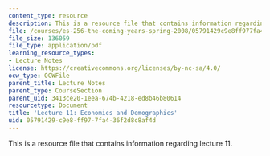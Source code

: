 ```yaml
---
content_type: resource
description: This is a resource file that contains information regarding lecture 11.
file: /courses/es-256-the-coming-years-spring-2008/05791429c9e8ff977fa436f2d8c8af4d_MITES_256S08_Lec11.pdf
file_size: 136059
file_type: application/pdf
learning_resource_types:
- Lecture Notes
license: https://creativecommons.org/licenses/by-nc-sa/4.0/
ocw_type: OCWFile
parent_title: Lecture Notes
parent_type: CourseSection
parent_uid: 3413ce20-1eea-674b-4218-ed8b46b80614
resourcetype: Document
title: 'Lecture 11: Economics and Demographics'
uid: 05791429-c9e8-ff97-7fa4-36f2d8c8af4d
---
```

This is a resource file that contains information regarding lecture 11.